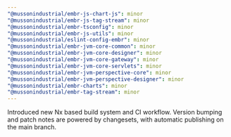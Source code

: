 ```yaml
---
"@mussonindustrial/embr-js-chart-js": minor
"@mussonindustrial/embr-js-tag-stream": minor
"@mussonindustrial/embr-tsconfig": minor
"@mussonindustrial/embr-js-utils": minor
"@mussonindustrial/eslint-config-embr": minor
"@mussonindustrial/embr-jvm-core-common": minor
"@mussonindustrial/embr-jvm-core-designer": minor
"@mussonindustrial/embr-jvm-core-gateway": minor
"@mussonindustrial/embr-jvm-core-servlets": minor
"@mussonindustrial/embr-jvm-perspective-core": minor
"@mussonindustrial/embr-jvm-perspective-designer": minor
"@mussonindustrial/embr-charts": minor
"@mussonindustrial/embr-tag-stream": minor
---
```


Introduced new Nx based build system and CI workflow. Version bumping and patch notes are powered by changesets, with automatic publishing on the main branch.
